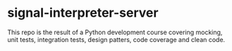# signal-interpreter-server
This repo is the result of a Python development course covering mocking, unit tests, integration tests, design patters, code coverage and clean code.
